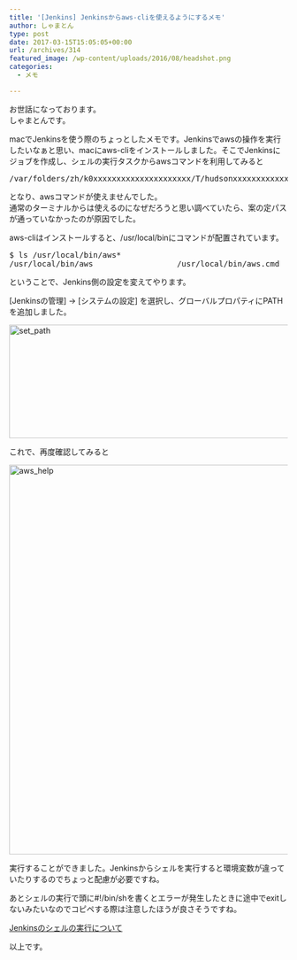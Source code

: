 ```yaml
---
title: '[Jenkins] Jenkinsからaws-cliを使えるようにするメモ'
author: しゃまとん
type: post
date: 2017-03-15T15:05:05+00:00
url: /archives/314
featured_image: /wp-content/uploads/2016/08/headshot.png
categories:
  - メモ

---
```

お世話になっております。  
しゃまとんです。

macでJenkinsを使う際のちょっとしたメモです。Jenkinsでawsの操作を実行したいなぁと思い、macにaws-cliをインストールしました。そこでJenkinsにジョブを作成し、シェルの実行タスクからawsコマンドを利用してみると

<pre class="lang:default decode:true ">/var/folders/zh/k0xxxxxxxxxxxxxxxxxxxxx/T/hudsonxxxxxxxxxxxxx.sh: line **: aws: command not found</pre>

となり、awsコマンドが使えませんでした。  
通常のターミナルからは使えるのになぜだろうと思い調べていたら、案の定パスが通っていなかったのが原因でした。

aws-cliはインストールすると、/usr/local/binにコマンドが配置されています。

<pre class="lang:sh decode:true ">$ ls /usr/local/bin/aws*
/usr/local/bin/aws                  /usr/local/bin/aws.cmd              /usr/local/bin/aws_completer        /usr/local/bin/aws_zsh_completer.sh
</pre>

ということで、Jenkins側の設定を変えてやります。

[Jenkinsの管理] → [システムの設定] を選択し、グローバルプロパティにPATHを追加しました。

[<img src="https://shamaton.orz.hm/blog/wp-content/uploads/2016/10/set_path.png" alt="set_path" width="990" height="205" class="aligncenter size-full wp-image-315" />][1]

これで、再度確認してみると

[<img src="https://shamaton.orz.hm/blog/wp-content/uploads/2016/10/aws_help.png" alt="aws_help" width="1320" height="704" class="aligncenter size-full wp-image-316" />][2]

実行することができました。Jenkinsからシェルを実行すると環境変数が違っていたりするのでちょっと配慮が必要ですね。

あとシェルの実行で頭に#!/bin/shを書くとエラーが発生したときに途中でexitしないみたいなのでコピペする際は注意したほうが良さそうですね。

[Jenkinsのシェルの実行について][3]

以上です。

 [1]: https://shamaton.orz.hm/blog/wp-content/uploads/2016/10/set_path.png
 [2]: https://shamaton.orz.hm/blog/wp-content/uploads/2016/10/aws_help.png
 [3]: http://qiita.com/mechamogera/items/f689b95670127d5bf046